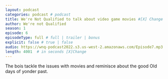 ```yaml
---
layout: podcast
categories: podcast # podcast
title: We're Not Qualified to talk about video game movies #[X] Change
author: We're not Qualified 
season: 1
episode: 6
episodeType: full # full | trailer | bonus
explicit: false # true | false
audio: https://wnq-podcast2022.s3.us-west-2.amazonaws.com/Episode7.mp3
length: 4001  # in seconds [X]Change
---
```

The bois tackle the issues with movies and reminisce about the good Old days of yonder past.